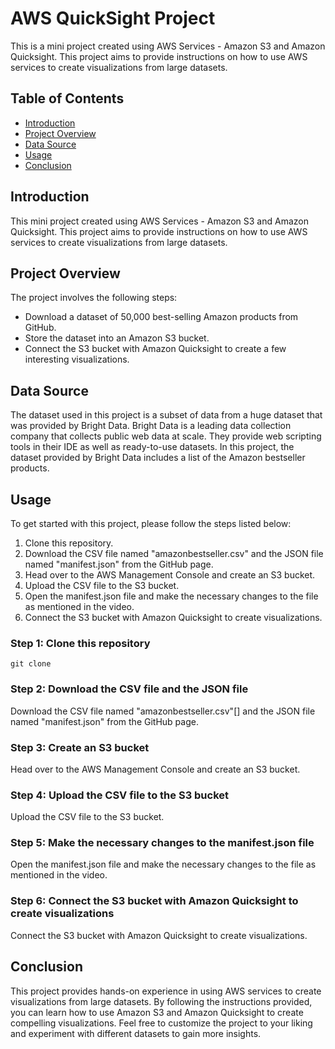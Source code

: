 # AWS QuickSight Project
This is a mini project created using AWS Services - Amazon S3 and Amazon Quicksight. This project aims to provide instructions on how to use AWS services to create visualizations from large datasets.

## Table of Contents
- [Introduction](#introduction)
- [Project Overview](#projectoverview)
- [Data Source](#datascource)
- [Usage](#usage)
- [Conclusion](#conclusion)

## Introduction
This mini project created using AWS Services - Amazon S3 and Amazon Quicksight. This project aims to provide instructions on how to use AWS services to create visualizations from large datasets.

## Project Overview
The project involves the following steps:

- Download a dataset of 50,000 best-selling Amazon products from GitHub.
- Store the dataset into an Amazon S3 bucket.
- Connect the S3 bucket with Amazon Quicksight to create a few interesting visualizations.

## Data Source
The dataset used in this project is a subset of data from a huge dataset that was provided by Bright Data. Bright Data is a leading data collection company that collects public web data at scale. They provide web scripting tools in their IDE as well as ready-to-use datasets. In this project, the dataset provided by Bright Data includes a list of the Amazon bestseller products.

## Usage

To get started with this project, please follow the steps listed below:

1. Clone this repository.
2. Download the CSV file named "amazonbestseller.csv" and the JSON file named "manifest.json" from the GitHub page.
3. Head over to the AWS Management Console and create an S3 bucket.
4. Upload the CSV file to the S3 bucket.
5. Open the manifest.json file and make the necessary changes to the file as mentioned in the video.
6. Connect the S3 bucket with Amazon Quicksight to create visualizations.

### Step 1: Clone this repository
```
git clone
```

### Step 2: Download the CSV file and the JSON file
Download the CSV file named "amazonbestseller.csv"[] and the JSON file named "manifest.json" from the GitHub page.

### Step 3: Create an S3 bucket
Head over to the AWS Management Console and create an S3 bucket.

### Step 4: Upload the CSV file to the S3 bucket
Upload the CSV file to the S3 bucket.

### Step 5: Make the necessary changes to the manifest.json file
Open the manifest.json file and make the necessary changes to the file as mentioned in the video.

### Step 6: Connect the S3 bucket with Amazon Quicksight to create visualizations
Connect the S3 bucket with Amazon Quicksight to create visualizations.



## Conclusion
This project provides hands-on experience in using AWS services to create visualizations from large datasets. By following the instructions provided, you can learn how to use Amazon S3 and Amazon Quicksight to create compelling visualizations. Feel free to customize the project to your liking and experiment with different datasets to gain more insights.